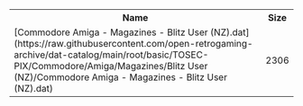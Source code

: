 <table>
<tr><th>Name</th><th>Size</th></tr>
<tr><td>[Commodore Amiga - Magazines - Blitz User (NZ).dat](https://raw.githubusercontent.com/open-retrogaming-archive/dat-catalog/main/root/basic/TOSEC-PIX/Commodore/Amiga/Magazines/Blitz User (NZ)/Commodore Amiga - Magazines - Blitz User (NZ).dat)</td><td>2306</td></tr>
</table>
